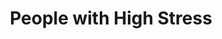 ---
title: "People with High Stress"
icon: "flood"
description: "Chronic stress is a burden on the entire body. Those who cannot reduce stress want to protect themselves from health consequences through optimal prevention."
weight: 1
---